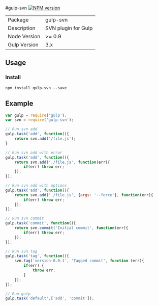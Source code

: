 #gulp-svn
[![NPM version](https://badge.fury.io/js/gulp-svn.png)](http://badge.fury.io/js/gulp-svn)
<table>
<tr>
<td>Package</td><td>gulp-svn</td>
</tr>
<tr>
<td>Description</td>
<td>SVN plugin for Gulp</td>
</tr>
<tr>
<td>Node Version</td>
<td>>= 0.9</td>
</tr>
<tr>
<td>Gulp Version</td>
<td>3.x</td>
</tr>
</table>

## Usage
### Install
    npm install gulp-svn --save

## Example
```javascript
var gulp = require('gulp');
var svn = require('gulp-svn');

// Run svn add
gulp.task('add', function(){
    return svn.add('/file.js');
}

// Run svn add with error
gulp.task('add', function(){
    return svn.add('./file.js', function(err){
        if(err) throw err;
    });
});

// Run svn add with options
gulp.task('add', function(){
    return svn.add('./file.js', {args: '--force'}, function(err){
        if(err) throw err;
    });
});

// Run svn commit
gulp.task('commit', function(){
    return svn.commit('Initial commit', function(err){
        if(err) throw err;
    });
});

// Run svn tag
gulp.task('tag', function(){
    svn.tag('version-0.0.1', 'Tagged commit', function (err){
        if(err) {
            throw err;
        }
    });
});

// Run gulp
gulp.task('default',['add', 'commit']);
```
